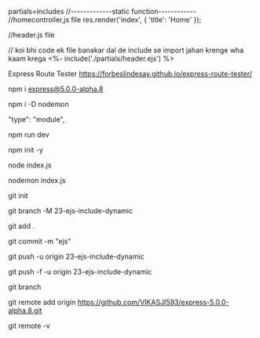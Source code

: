 partials=includes
//-------------static function------------
//homecontroller,js file
res.render('index', { 'title': 'Home' });

//header.js file
<title><%= title %></title>

// koi bhi code ek file banakar dal de include se import jahan krenge wha kaam krega
<%- include('./partials/header.ejs') %>

Express Route Tester
https://forbeslindesay.github.io/express-route-tester/

npm i express@5.0.0-alpha.8

npm i -D nodemon

"type": "module",

npm run dev

npm init -y

node index.js

nodemon index.js

git init

git branch -M 23-ejs-include-dynamic

git add .

git commit -m "ejs"

git push -u origin 23-ejs-include-dynamic

git push -f -u origin 23-ejs-include-dynamic

git branch

git remote add origin https://github.com/VIKASJI593/express-5.0.0-alpha.8.git

git remote -v
